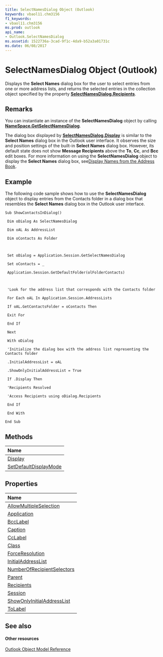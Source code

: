 ```yaml
---
title: SelectNamesDialog Object (Outlook)
keywords: vbaol11.chm3156
f1_keywords:
- vbaol11.chm3156
ms.prod: outlook
api_name:
- Outlook.SelectNamesDialog
ms.assetid: 1522736a-3cad-9f1c-4da9-b52a3a01731c
ms.date: 06/08/2017
---
```



# SelectNamesDialog Object (Outlook)

Displays the **Select Names** dialog box for the user to select entries from one or more address lists, and returns the selected entries in the collection object specified by the property **[SelectNamesDialog.Recipients](selectnamesdialog-recipients-property-outlook.md)**.


## Remarks

You can instantiate an instance of the **SelectNamesDialog** object by calling **[NameSpace.GetSelectNamesDialog](namespace-getselectnamesdialog-method-outlook.md)**.

The dialog box displayed by **[SelectNamesDialog.Display](selectnamesdialog-display-method-outlook.md)** is similar to the **Select Names** dialog box in the Outlook user interface. It observes the size and position settings of the built-in **Select Names** dialog box. However, its default state does not show **Message Recipients** above the **To**, **Cc**, and **Bcc** edit boxes. For more information on using the **SelectNamesDialog** object to display the **Select Names** dialog box, see[Display Names from the Address Book](http://msdn.microsoft.com/library/32e7179c-8133-ee20-ecf6-52c9275f205f%28Office.15%29.aspx).


## Example

The following code sample shows how to use the **SelectNamesDialog** object to display entries from the Contacts folder in a dialog box that resembles the **Select Names** dialog box in the Outlook user interface.


```
Sub ShowContactsInDialog() 
 
 Dim oDialog As SelectNamesDialog 
 
 Dim oAL As AddressList 
 
 Dim oContacts As Folder 
 
 
 
 Set oDialog = Application.Session.GetSelectNamesDialog 
 
 Set oContacts = _ 
 
 Application.Session.GetDefaultFolder(olFolderContacts) 
 
 
 
 'Look for the address list that corresponds with the Contacts folder 
 
 For Each oAL In Application.Session.AddressLists 
 
 If oAL.GetContactsFolder = oContacts Then 
 
 Exit For 
 
 End If 
 
 Next 
 
 With oDialog 
 
 'Initialize the dialog box with the address list representing the Contacts folder 
 
 .InitialAddressList = oAL 
 
 .ShowOnlyInitialAddressList = True 
 
 If .Display Then 
 
 'Recipients Resolved 
 
 'Access Recipients using oDialog.Recipients 
 
 End If 
 
 End With 
 
End Sub
```


## Methods



|**Name**|
|:-----|
|[Display](selectnamesdialog-display-method-outlook.md)|
|[SetDefaultDisplayMode](selectnamesdialog-setdefaultdisplaymode-method-outlook.md)|

## Properties



|**Name**|
|:-----|
|[AllowMultipleSelection](selectnamesdialog-allowmultipleselection-property-outlook.md)|
|[Application](selectnamesdialog-application-property-outlook.md)|
|[BccLabel](selectnamesdialog-bcclabel-property-outlook.md)|
|[Caption](selectnamesdialog-caption-property-outlook.md)|
|[CcLabel](selectnamesdialog-cclabel-property-outlook.md)|
|[Class](selectnamesdialog-class-property-outlook.md)|
|[ForceResolution](selectnamesdialog-forceresolution-property-outlook.md)|
|[InitialAddressList](selectnamesdialog-initialaddresslist-property-outlook.md)|
|[NumberOfRecipientSelectors](selectnamesdialog-numberofrecipientselectors-property-outlook.md)|
|[Parent](selectnamesdialog-parent-property-outlook.md)|
|[Recipients](selectnamesdialog-recipients-property-outlook.md)|
|[Session](selectnamesdialog-session-property-outlook.md)|
|[ShowOnlyInitialAddressList](selectnamesdialog-showonlyinitialaddresslist-property-outlook.md)|
|[ToLabel](selectnamesdialog-tolabel-property-outlook.md)|

## See also


#### Other resources


[Outlook Object Model Reference](http://msdn.microsoft.com/library/73221b13-d8d8-99b8-3394-b95dbbfd5ddc%28Office.15%29.aspx)

